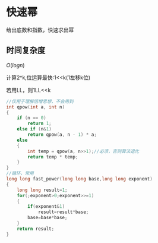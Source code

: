 # 快速幂
给出底数和指数，快速求出幂

## 时间复杂度
$O(log n)$

计算2^k,位运算最快:1<<k(1左移k位)

若用LL，则1LL<<k

```c++
//仅用于理解倍增思想，不会用到
int qpow(int a, int n)
{
    if (n == 0)
        return 1;
    else if (n&1)
        return qpow(a, n - 1) * a;
    else
    {
        int temp = qpow(a, n>>1);//必须，否则算法退化
        return temp * temp;
    }
}
//循环，常用
long long fast_power(long long base,long long exponent)
{
    long long result=1;
    for(;exponent>0;exponent>>=1)
    {
        if(exponent&1)
            result=result*base;
        base=base*base;
    }
    return result;
}
```